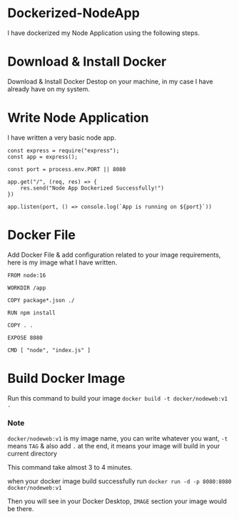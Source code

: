 # Dockerized-NodeApp

I have dockerized my Node Application using the following steps.

# Download & Install Docker
Download & Install Docker Destop on your machine, in my case I have already have on my system.

# Write Node Application

I have written a very basic node app.

```
const express = require("express");
const app = express();

const port = process.env.PORT || 8080

app.get("/", (req, res) => {
    res.send("Node App Dockerized Successfully!")
})

app.listen(port, () => console.log(`App is running on ${port}`))
```

# Docker File

Add Docker File & add configuration related to your image requirements, here is my image what I have written.

``` 
FROM node:16

WORKDIR /app

COPY package*.json ./

RUN npm install

COPY . .

EXPOSE 8080

CMD [ "node", "index.js" ] 
```

# Build Docker Image

Run this command to build your image `docker build -t docker/nodeweb:v1 .` 
### Note 
`docker/nodeweb:v1` is my image name, you can write whatever you want, `-t` means `TAG` 
& also add `.` at the end, it means your image will build in your current directory

This command take almost 3 to 4 minutes.

when your docker image build successfully run `docker run -d -p 8080:8080 docker/nodeweb:v1`

Then you will see in your Docker Desktop, `IMAGE` section your image would be there.


